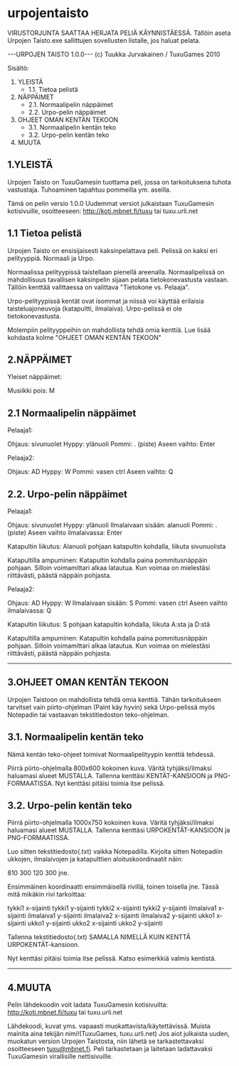 # urpojentaisto

VIRUSTORJUNTA SAATTAA HERJATA PELIÄ KÄYNNISTÄESSÄ. Tällöin aseta Urpojen Taisto.exe sallittujen sovellusten listalle, jos haluat pelata.

---URPOJEN TAISTO 1.0.0---
(c) Tuukka Jurvakainen / TuxuGames 2010 


Sisältö:
1. YLEISTÄ
   - 1.1. Tietoa pelistä
2. NÄPPÄIMET
   - 2.1. Normaalipelin näppäimet
   - 2.2. Urpo-pelin näppäimet
3. OHJEET OMAN KENTÄN TEKOON
   - 3.1. Normaalipelin kentän teko
   - 3.2. Urpo-pelin kentän teko
4. MUUTA


1.YLEISTÄ
--------------------

Urpojen Taisto on TuxuGamesin tuottama peli, jossa
on tarkoituksena tuhota vastustaja.
Tuhoaminen tapahtuu pommeilla ym. aseilla.

Tämä on pelin versio 1.0.0 Uudemmat versiot julkaistaan
TuxuGamesin kotisivuille, osoitteeseen:
http://koti.mbnet.fi/tuxu 
tai
tuxu.urli.net  


1.1 Tietoa pelistä
------------------------

Urpojen Taisto on ensisijaisesti kaksinpelattava peli.
Pelissä on kaksi eri pelityyppiä. Normaali ja Urpo.

Normaalissa pelityypissä taistellaan pienellä areenalla.
Normaalipelissä on mahdollisuus tavallisen kaksinpelin
sijaan pelata tietokonevastusta vastaan. Tällöin
kenttää valittaessa on valittava "Tietokone vs. Pelaaja".

Urpo-pelityypissä kentät ovat isommat ja niissä voi käyttää
erilaisia taisteluajoneuvoja (katapultti, ilmalaiva).
Urpo-pelissä ei ole tietokonevastusta. 

Molempiin pelityyppeihin on mahdollista tehdä omia kenttiä.
Lue lisää kohdasta kolme "OHJEET OMAN KENTÄN TEKOON"
  



2.NÄPPÄIMET
----------------------
Yleiset näppäimet:

Musiikki pois: M



2.1 Normaalipelin näppäimet
-----------------------------

Pelaaja1:

Ohjaus: sivunuolet
Hyppy: ylänuoli 
Pommi: . (piste)
Aseen vaihto: Enter

Pelaaja2:

Ohjaus: AD
Hyppy: W
Pommi: vasen ctrl
Aseen vaihto: Q


2.2. Urpo-pelin näppäimet
----------------------------------------

Pelaaja1:

Ohjaus: sivunuolet
Hyppy: ylänuoli 
Ilmalaivaan sisään: alanuoli
Pommi: . (piste)
Aseen vaihto ilmalaivassa: Enter


Katapultin liikutus: 
Alanuoli pohjaan katapultin kohdalla, liikuta sivunuolista

Katapultilla ampuminen:
Katapultin kohdalla paina  pommitusnäppäin pohjaan.
Silloin voimamittari alkaa latautua.
Kun voimaa on mielestäsi riittävästi, 
päästä näppäin pohjasta.



Pelaaja2:

Ohjaus: AD
Hyppy: W
Ilmalaivaan sisään: S
Pommi: vasen ctrl
Aseen vaihto ilmalaivassa: Q

Katapultin liikutus: 
S pohjaan katapultin kohdalla, liikuta A:sta ja D:stä

Katapultilla ampuminen:
Katapultin kohdalla paina  pommitusnäppäin pohjaan.
Silloin voimamittari alkaa latautua.
Kun voimaa on mielestäsi riittävästi, 
päästä näppäin pohjasta. 

-----------------------------------------------------



3.OHJEET OMAN KENTÄN TEKOON
--------------------------------------

Urpojen Taistoon on mahdollista tehdä omia kenttiä.
Tähän tarkoitukseen tarvitset vain piirto-ohjelman
(Paint käy hyvin) sekä Urpo-pelissä myös Notepadin
tai vastaavan tekstitiedoston teko-ohjelman.



3.1. Normaalipelin kentän teko
---------------------------------------

Nämä kentän teko-ohjeet toimivat 
Normaalipelityypin kenttiä tehdessä.

Piirrä piirto-ohjelmalla 800x600 kokoinen kuva.
Väritä tyhjäksi/ilmaksi haluamasi alueet MUSTALLA.
Tallenna kenttäsi KENTÄT-KANSIOON ja PNG-FORMAATISSA.
Nyt kenttäsi pitäisi toimia itse pelissä.



3.2. Urpo-pelin kentän teko
----------------------------------------

Piirrä piirto-ohjelmalla 1000x750 kokoinen kuva.
Väritä tyhjäksi/ilmaksi haluamasi alueet MUSTALLA.
Tallenna kenttäsi URPOKENTÄT-KANSIOON ja PNG-FORMAATISSA.

Luo sitten tekstitiedosto(.txt) vaikka Notepadilla.
Kirjoita sitten Notepadiin ukkojen, ilmalaivojen ja
katapulttien aloituskoordinaatit  näin:

810
300
120
300
jne.

Ensimmäinen koordinaatti ensimmäisellä rivillä, toinen toisella jne.
Tässä mitä mikäkin rivi tarkoittaa:

tykki1 x-sijainti
tykki1 y-sijainti
tykki2 x-sijainti
tykki2 y-sijainti
ilmalaiva1 x-sijainti
ilmalaiva1 y-sijainti
ilmalaiva2 x-sijainti
ilmalaiva2 y-sijainti
ukko1 x-sijainti
ukko1 y-sijainti
ukko2 x-sijainti
ukko2 y-sijainti

Tallenna tekstitiedosto(.txt) SAMALLA NIMELLÄ KUIN KENTTÄ
URPOKENTÄT-kansioon.

Nyt kenttäsi pitäisi toimia itse pelissä. Katso esimerkkiä valmis
kentistä.

------------------------------------------------------------------


4.MUUTA
----------------------------------------

Pelin lähdekoodin voit ladata TuxuGamesin kotisivuilta:
http://koti.mbnet.fi/tuxu 
tai
tuxu.urli.net  

Lähdekoodi, kuvat yms. vapaasti muokattavista/käytettävissä. 
Muista mainita aina tekijän nimi!(TuxuGames, tuxu.urli.net)
Jos aiot julkaista uuden, muokatun version Urpojen Taistosta, 
niin lähetä se tarkastettavaksi osoitteeseen tuxu@mbnet.fi. 
Peli tarkastetaan ja laitetaan ladattavaksi TuxuGamesin virallisille 
nettisivuille.
 
 
